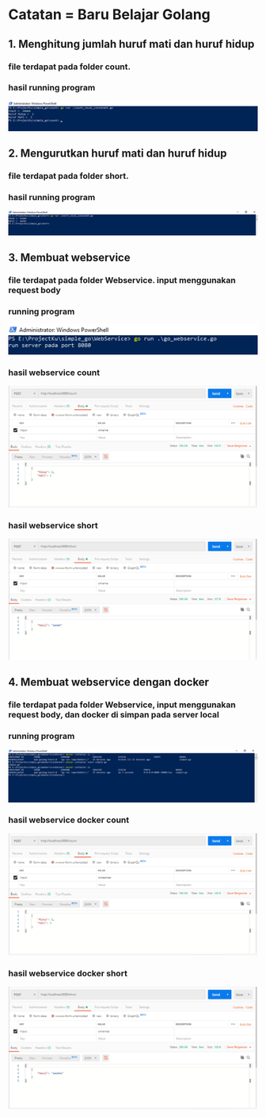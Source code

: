 # Catatan = Baru Belajar Golang

<h2>1. Menghitung jumlah huruf mati dan huruf hidup</h2>
<h3><p>file terdapat pada folder count.<p></h3>
<h3><p>hasil running program<p></h3>

![alt text](https://github.com/dian1up/simple_go/blob/master/ss/counts.PNG)

<h2>2. Mengurutkan huruf mati dan huruf hidup</h2>
<h3><p>file terdapat pada folder short.<p></h3>
<h3><p>hasil running program<p></h3>

![alt text](https://github.com/dian1up/simple_go/blob/master/ss/short.PNG)

<h2>3. Membuat webservice</h2>
<h3><p>file terdapat pada folder Webservice. input menggunakan request body<p></h3>
<h3><p>running program<p></h3>

![alt text](https://github.com/dian1up/simple_go/blob/master/ss/web.PNG)

<h3><p>hasil webservice count<p></h3>

![alt text](https://github.com/dian1up/simple_go/blob/master/ss/webCount.PNG)

<h3><p>hasil webservice short<p></h3>

![alt text](https://github.com/dian1up/simple_go/blob/master/ss/webShort.PNG)

<h2>4. Membuat webservice dengan docker</h2>
<h3><p>file terdapat pada folder Webservice, input menggunakan request body, dan docker di simpan pada server local<p></h3>
<h3><p>running program<p></h3>

![alt text](https://github.com/dian1up/simple_go/blob/master/ss/docker.PNG)

<h3><p>hasil webservice docker count<p></h3>

![alt text](https://github.com/dian1up/simple_go/blob/master/ss/dockerCount.PNG)

<h3><p>hasil webservice docker short<p></h3>

![alt text](https://github.com/dian1up/simple_go/blob/master/ss/dockerShort.PNG)
